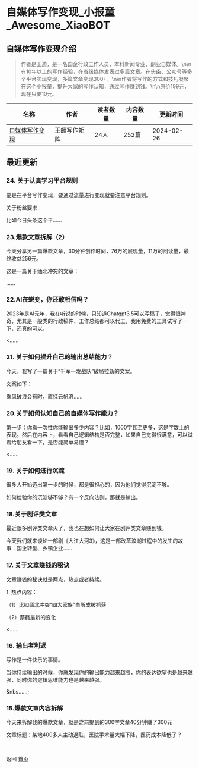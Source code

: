 # 自媒体写作变现_小报童_Awesome_XiaoBOT

## 自媒体写作变现介绍
> 作者是王迪，是一名国企行政工作人员，本科新闻专业，副业自媒体。\n\n有10年以上的写作经验，在省级媒体发表过多篇文章。在头条、公众号等多个平台实现变现，多篇文章变现300+。\n\n作者将写作的方式和技巧凝聚在这个小报童，提升大家的写作认知，通过写作赚到钱。\n\n原价199元，现在只要10元。  
  


|名称|作者|读者数量|内容数量|更新时间|
|---|---|---|---|---|
|[自媒体写作变现](https://xiaobot.net/p/paul120?refer=9c3f1c95-a052-465a-9902-f6d75080262a)|王頔写作矩阵|24人|252篇|2024-02-26|

## 最近更新
### 24\. 关于认真学习平台规则

 要是在平台写作变现，要通过流量进行变现就要注意平台规则。



关于粉丝要求：



比如今日头条这个平......

### 23.爆款文章拆解（2）

今天分享另一篇爆款文章，30分钟创作时间，76万的展现量，11万的阅读量，最终收益256元。



这是一篇关于缅北冲突的文章：



......

### 22.AI在蜕变，你还敢相信吗？

2023年是AI元年，我在听说的时候，只知道Chatgpt3.5可以写稿子，觉得很神奇，尤其是一般类的行政稿件、工作总结都可以代工，我用免费的工具试写了一下，还真的可以。

<......

### 21\. 关于如何提升自己的输出总结能力？



今天，我写了一篇关于“千军一发战队”破局拉新的文案。



文案如下：



乘风破浪会有时，直挂云帆济......

### 20.关于如何认知自己的自媒体写作能力？

第一步：你看一次性你能输出多少内容？比如，1000字甚至更多，这是字数上的表现。然后在内容上，看看自己逻辑结构是否完整，如果自己觉得很满意，可以试着给朋友看一下，是否能简单易懂？

<......

### 19\. 关于如何进行沉淀

很多人开始迈出第一步的时候，都是很担心的，因为他们觉得沉淀不够。



如何检验你的沉淀够不够？有一个反向法则，那就是输出。



### 18.关于剧评类文章

最近很多剧评类文章火了，我也在想如何让大家在剧评类文章赚到钱。



今天我们就来谈论一部剧《大江大河3》，这是一部改革浪潮过程中的发生的故事：国企转型、乡镇企业......

### 17\. 关于文章赚钱的秘诀

文章赚钱的秘诀就是两点，热点或者持续。



1\. 热点内容：

（1）比如缅北冲突“四大家族”白所成被抓获

（2）蔡磊最新的变化

<......

### 16\. 输出者利返

写作是一件快乐的事情。



当你持续输出的时候，你就发现你的输出能力越来越强，你的表达欲望也是越来越强，同时你的逻辑思维能力也是越来越强。

&nbs......;

### 15.爆款文章内容拆解

今天来拆解我的爆款文章，就是之前提到的300字文章40分钟赚了300元

文章标题：某地400多人主动退赃，医院手术量大幅下降，医药成本降低了？


<a href="https://github.com/Reno9527/awesome-xiaobot" style="color: white; text-decoration: none;">awesome-xiaobot</a>

返回 [首页](../README.md)
